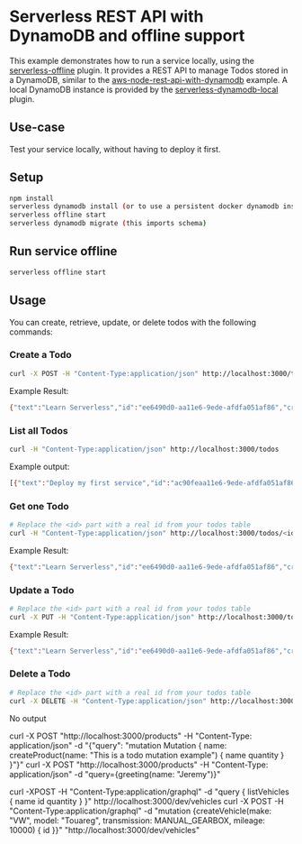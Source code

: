 <!--
title: 'AWS Serverless REST API with DynamoDB and offline support example in NodeJS'
description: 'This example demonstrates how to run a service locally, using the ''serverless-offline'' plugin. It provides a REST API to manage Todos stored in DynamoDB.'
layout: Doc
framework: v1
platform: AWS
language: nodeJS
authorLink: 'https://github.com/adambrgmn'
authorName: 'Adam Bergman'
authorAvatar: 'https://avatars1.githubusercontent.com/u/13746650?v=4&s=140'
-->
# Serverless REST API with DynamoDB and offline support

This example demonstrates how to run a service locally, using the
[serverless-offline](https://github.com/dherault/serverless-offline) plugin. It
provides a REST API to manage Todos stored in a DynamoDB, similar to the
[aws-node-rest-api-with-dynamodb](https://github.com/serverless/examples/tree/master/aws-node-rest-api-with-dynamodb)
example. A local DynamoDB instance is provided by the
[serverless-dynamodb-local](https://github.com/99xt/serverless-dynamodb-local)
plugin.

## Use-case

Test your service locally, without having to deploy it first.

## Setup

```bash
npm install
serverless dynamodb install (or to use a persistent docker dynamodb instead, open a new terminal: cd ./dynamodb && docker-compose up -d)
serverless offline start
serverless dynamodb migrate (this imports schema)
```

## Run service offline

```bash
serverless offline start
```

## Usage

You can create, retrieve, update, or delete todos with the following commands:

### Create a Todo

```bash
curl -X POST -H "Content-Type:application/json" http://localhost:3000/todos --data '{ "text": "Learn Serverless" }'
```

Example Result:
```bash
{"text":"Learn Serverless","id":"ee6490d0-aa11e6-9ede-afdfa051af86","createdAt":1479138570824,"checked":false,"updatedAt":1479138570824}%
```

### List all Todos

```bash
curl -H "Content-Type:application/json" http://localhost:3000/todos
```

Example output:
```bash
[{"text":"Deploy my first service","id":"ac90feaa11e6-9ede-afdfa051af86","checked":true,"updatedAt":1479139961304},{"text":"Learn Serverless","id":"206793aa11e6-9ede-afdfa051af86","createdAt":1479139943241,"checked":false,"updatedAt":1479139943241}]%
```

### Get one Todo

```bash
# Replace the <id> part with a real id from your todos table
curl -H "Content-Type:application/json" http://localhost:3000/todos/<id>
```

Example Result:
```bash
{"text":"Learn Serverless","id":"ee6490d0-aa11e6-9ede-afdfa051af86","createdAt":1479138570824,"checked":false,"updatedAt":1479138570824}%
```

### Update a Todo

```bash
# Replace the <id> part with a real id from your todos table
curl -X PUT -H "Content-Type:application/json" http://localhost:3000/todos/<id> --data '{ "text": "Learn Serverless", "checked": true }'
```

Example Result:
```bash
{"text":"Learn Serverless","id":"ee6490d0-aa11e6-9ede-afdfa051af86","createdAt":1479138570824,"checked":true,"updatedAt":1479138570824}%
```

### Delete a Todo

```bash
# Replace the <id> part with a real id from your todos table
curl -X DELETE -H "Content-Type:application/json" http://localhost:3000/todos/<id>
```

No output

curl -X POST "http://localhost:3000/products" -H "Content-Type: application/json" -d "{\"query\": \"mutation Mutation { name: createProduct(name: \"This is a todo mutation example\") { name quantity } }\"}"
curl -X POST "http://localhost:3000/products" -H "Content-Type: application/json" -d "query={greeting(name: \"Jeremy\")}"

curl -XPOST -H "Content-Type:application/graphql"  -d "query { listVehicles { name id quantity } }" http://localhost:3000/dev/vehicles
curl -X POST -H "Content-Type:application/graphql" -d "mutation {createVehicle(make: \"VW\", model: \"Touareg\", transmission: MANUAL_GEARBOX, mileage: 10000) { id }}" "http://localhost:3000/dev/vehicles"


